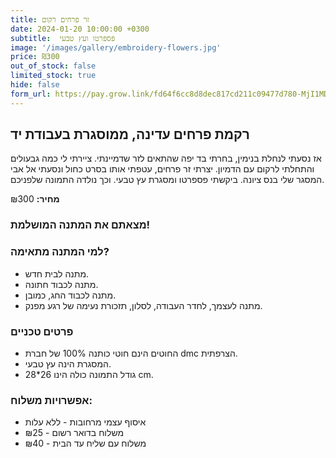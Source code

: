 ```yaml
---
title: זר פרחים רקום
date: 2024-01-20 10:00:00 +0300
subtitle:  פספרטו ועץ טבעי
image: '/images/gallery/embroidery-flowers.jpg'
price: ₪300
out_of_stock: false
limited_stock: true
hide: false
form_url: https://pay.grow.link/fd64f6cc8d8dec817cd211c09477d780-MjI1MDc0Mw
---
```


## רקמת פרחים עדינה, ממוסגרת בעבודת יד

אז נסעתי לנחלת בנימין, בחרתי בד יפה שהתאים לזר שדמיינתי.
ציירתי לי כמה גבעולים והתחלתי לרקום עם הדמיון.
יצרתי זר פרחים, עטפתי אותו בסרט כחול ונסעתי אל אבי המסגר שלי בנס ציונה.
ביקשתי פספרטו ומסגרת עץ טבעי.
וכך נולדה התמונה שלפניכם.

**מחיר:** ₪300

### מצאתם את המתנה המושלמת!


### למי המתנה מתאימה?

- מתנה לבית חדש.
- מתנה לכבוד חתונה.
- מתנה לכבוד החג, כמובן.
- מתנה לעצמך, לחדר העבודה, לסלון, תזכורת נעימה של רגע מפנק.

### פרטים טכניים
- החוטים הינם חוטי כותנה 100% של חברת dmc הצרפתית.
- המסגרת הינה עץ טבעי.
- גודל התמונה כולה הינו 26*28 cm.

### אפשרויות משלוח:

- איסוף עצמי מרחובות - ללא עלות
- משלוח בדואר רשום - ₪25
- משלוח עם שליח עד הבית - ₪40 
